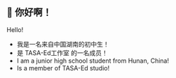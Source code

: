 ## 👋 你好啊！
Hello!

- 我是一名来自中国湖南的初中生！
- 是 TASA-Ed工作室 的一名成员！
- I am a junior high school student from Hunan, China!
- Is a member of TASA-Ed studio!
